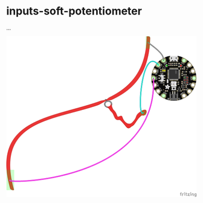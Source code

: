 # inputs-soft-potentiometer

...

<img src="https://github.com/eaziware/wear-me/blob/master/inputs-soft-potentiometer/inputs-soft-potentiometer.png" width="800px"/>
